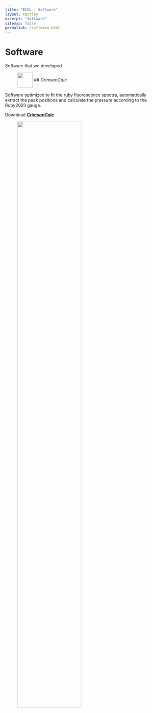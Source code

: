 ```yaml
---
title: "ECCL - Software"
layout: textlay
excerpt: "Software"
sitemap: false
permalink: /software.html
---
```


# Software

Software that we developed
<figure>
  <img src="{{ site.url }}{{ site.baseurl }}/images/CrimsonCalc_Ico.jpg" width="50" style="vertical-align: middle;"> 
## <i>CrimsonCalc</i>
</figure>

Software optimized to fit the ruby fluorescence spectra, automatically extract the peak positions and calculate the pressure according to the Ruby2020 gauge. 

Download <a href='https://portal.ijs.si/nextcloud/s/ZEmbQtTwsdaXqG9'><i><b>CrimsonCalc</b></i><a>
 
<figure>
  <img src="{{ site.url }}{{ site.baseurl }}/images/Crimson_Calc.png" width="70%" style="vertical-align: middle;"> 
</figure> 
